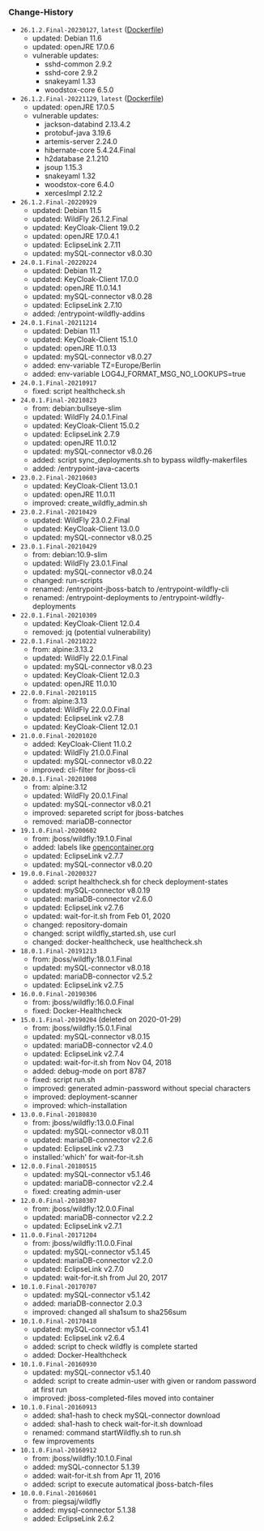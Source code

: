 ### Change-History
* `26.1.2.Final-20230127`, `latest` ([Dockerfile](https://github.com/mosaic-hgw/WildFly/blob/master/Dockerfile))
  - updated:  Debian 11.6
  - updated:  openJRE 17.0.6
  - vulnerable updates:
    - sshd-common 2.9.2
    - sshd-core 2.9.2
    - snakeyaml 1.33
    - woodstox-core 6.5.0
* `26.1.2.Final-20221129`, `latest` ([Dockerfile](https://github.com/mosaic-hgw/WildFly/blob/master/Dockerfile))
  - updated:  openJRE 17.0.5
  - vulnerable updates:
    - jackson-databind 2.13.4.2
    - protobuf-java 3.19.6
    - artemis-server 2.24.0
    - hibernate-core 5.4.24.Final
    - h2database 2.1.210
    - jsoup 1.15.3
    - snakeyaml 1.32
    - woodstox-core 6.4.0
    - xercesImpl 2.12.2
* `26.1.2.Final-20220929`
  - updated:  Debian 11.5
  - updated:  WildFly 26.1.2.Final
  - updated:  KeyCloak-Client 19.0.2
  - updated:  openJRE 17.0.4.1
  - updated:  EclipseLink 2.7.11
  - updated:  mySQL-connector v8.0.30
* `24.0.1.Final-20220224`
  - updated:  Debian 11.2
  - updated:  KeyCloak-Client 17.0.0
  - updated:  openJRE 11.0.14.1
  - updated:  mySQL-connector v8.0.28
  - updated:  EclipseLink 2.7.10
  - added:    /entrypoint-wildfly-addins
* `24.0.1.Final-20211214`
  - updated:  Debian 11.1
  - updated:  KeyCloak-Client 15.1.0
  - updated:  openJRE 11.0.13
  - updated:  mySQL-connector v8.0.27
  - added:    env-variable TZ=Europe/Berlin
  - added:    env-variable LOG4J_FORMAT_MSG_NO_LOOKUPS=true
* `24.0.1.Final-20210917`
  - fixed:    script healthcheck.sh
* `24.0.1.Final-20210823`
  - from:     debian:bullseye-slim
  - updated:  WildFly 24.0.1.Final
  - updated:  KeyCloak-Client 15.0.2
  - updated:  EclipseLink 2.7.9
  - updated:  openJRE 11.0.12
  - updated:  mySQL-connector v8.0.26
  - added:    script sync_deployments.sh to bypass wildfly-makerfiles
  - added:    /entrypoint-java-cacerts
* `23.0.2.Final-20210603`
  - updated:  KeyCloak-Client 13.0.1
  - updated:  openJRE 11.0.11
  - improved: create_wildfly_admin.sh
* `23.0.2.Final-20210429`
  - updated:  WildFly 23.0.2.Final
  - updated:  KeyCloak-Client 13.0.0
  - updated:  mySQL-connector v8.0.25
* `23.0.1.Final-20210429`
  - from:     debian:10.9-slim
  - updated:  WildFly 23.0.1.Final
  - updated:  mySQL-connector v8.0.24
  - changed:  run-scripts
  - renamed:  /entrypoint-jboss-batch to /entrypoint-wildfly-cli
  - renamed:  /entrypoint-deployments to /entrypoint-wildfly-deployments
* `22.0.1.Final-20210309`
  - updated:  KeyCloak-Client 12.0.4
  - removed:  jq (potential vulnerability)
* `22.0.1.Final-20210222`
  - from:     alpine:3.13.2
  - updated:  WildFly 22.0.1.Final
  - updated:  mySQL-connector v8.0.23
  - updated:  KeyCloak-Client 12.0.3
  - updated:  openJRE 11.0.10
* `22.0.0.Final-20210115`
  - from:     alpine:3.13
  - updated:  WildFly 22.0.0.Final
  - updated:  EclipseLink v2.7.8
  - updated:  KeyCloak-Client 12.0.1
* `21.0.0.Final-20201020`
  - added:    KeyCloak-Client 11.0.2
  - updated:  WildFly 21.0.0.Final
  - updated:  mySQL-connector v8.0.22
  - improved: cli-filter for jboss-cli
* `20.0.1.Final-20201008`
  - from:     alpine:3.12
  - updated:  WildFly 20.0.1.Final
  - updated:  mySQL-connector v8.0.21
  - improved: separeted script for jboss-batches
  - removed:  mariaDB-connector
* `19.1.0.Final-20200602`
  - from:     jboss/wildfly:19.1.0.Final
  - added:    labels like [opencontainer.org](https://github.com/opencontainers/image-spec/blob/master/annotations.md)
  - updated:  EclipseLink v2.7.7
  - updated:  mySQL-connector v8.0.20
* `19.0.0.Final-20200327`
  - added:    script healthcheck.sh for check deployment-states
  - updated:  mySQL-connector v8.0.19
  - updated:  mariaDB-connector v2.6.0
  - updated:  EclipseLink v2.7.6
  - updated:  wait-for-it.sh from Feb 01, 2020
  - changed:  repository-domain
  - changed:  script wildfly_started.sh, use curl
  - changed:  docker-healthcheck, use healthcheck.sh
* `18.0.1.Final-20191213`
  - from:     jboss/wildfly:18.0.1.Final
  - updated:  mySQL-connector v8.0.18
  - updated:  mariaDB-connector v2.5.2
  - updated:  EclipseLink v2.7.5
* `16.0.0.Final-20190306`
  - from:     jboss/wildfly:16.0.0.Final
  - fixed:    Docker-Healthcheck
* `15.0.1.Final-20190204` (deleted on 2020-01-29)
  - from:     jboss/wildfly:15.0.1.Final
  - updated:  mySQL-connector v8.0.15
  - updated:  mariaDB-connector v2.4.0
  - updated:  EclipseLink v2.7.4
  - updated:  wait-for-it.sh from Nov 04, 2018
  - added:    debug-mode on port 8787
  - fixed:    script run.sh
  - improved: generated admin-password without special characters
  - improved: deployment-scanner
  - improved: which-installation
* `13.0.0.Final-20180830`
  - from:     jboss/wildfly:13.0.0.Final
  - updated:  mySQL-connector v8.0.11
  - updated:  mariaDB-connector v2.2.6
  - updated:  EclipseLink v2.7.3
  - installed:'which' for wait-for-it.sh
* `12.0.0.Final-20180515`
  - updated:  mySQL-connector v5.1.46
  - updated:  mariaDB-connector v2.2.4
  - fixed:    creating admin-user
* `12.0.0.Final-20180307`
  - from:     jboss/wildfly:12.0.0.Final
  - updated:  mariaDB-connector v2.2.2
  - updated:  EclipseLink v2.7.1
* `11.0.0.Final-20171204`
  - from:     jboss/wildfly:11.0.0.Final
  - updated:  mySQL-connector v5.1.45
  - updated:  mariaDB-connector v2.2.0
  - updated:  EclipseLink v2.7.0
  - updated:  wait-for-it.sh from Jul 20, 2017
* `10.1.0.Final-20170707`
  - updated:  mySQL-connector v5.1.42
  - added:    mariaDB-connector 2.0.3
  - improved: changed all sha1sum to sha256sum
* `10.1.0.Final-20170418`
  - updated:  mySQL-connector v5.1.41
  - updated:  EclipseLink v2.6.4
  - added:    script to check wildfly is complete started
  - added:    Docker-Healthcheck
* `10.1.0.Final-20160930`
  - updated:  mySQL-connector v5.1.40
  - added:    script to create admin-user with given or random password at first run
  - improved: jboss-completed-files moved into container
* `10.1.0.Final-20160913`
  - added:    sha1-hash to check mySQL-connector download
  - added:    sha1-hash to check wait-for-it.sh download
  - renamed:  command startWildfly.sh to run.sh
  - few improvements
* `10.1.0.Final-20160912`
  - from:     jboss/wildfly:10.1.0.Final
  - added:    mySQL-connector 5.1.39
  - added:    wait-for-it.sh from Apr 11, 2016
  - added:    script to execute automatical jboss-batch-files
* `10.0.0.Final-20160601`
  - from:     piegsaj/wildfly
  - added:    mysql-connector 5.1.38
  - added:    EclipseLink 2.6.2
